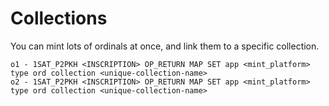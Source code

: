# Collections

You can mint lots of ordinals at once, and link them to a specific collection.

```
o1 - 1SAT_P2PKH <INSCRIPTION> OP_RETURN MAP SET app <mint_platform> type ord collection <unique-collection-name>
o2 - 1SAT_P2PKH <INSCRIPTION> OP_RETURN MAP SET app <mint_platform> type ord collection <unique-collection-name>
```
